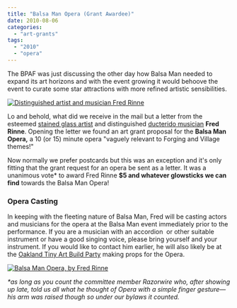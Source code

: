 ```yaml
---
title: "Balsa Man Opera (Grant Awardee)"
date: 2010-08-06
categories: 
  - "art-grants"
tags: 
  - "2010"
  - "opera"
---
```


The BPAF was just discussing the other day how Balsa Man needed to expand its art horizons and with the event growing it would behoove the event to curate some star attractions with more refined artistic sensibilities.

[![Distinguished artist and musician Fred Rinne](/images/n714226191_1258561_2586-218x300.jpg "Distinguished artist and musician Fred Rinne")](https://balsaman.org/wp-content/uploads/2010/08/n714226191_1258561_2586.jpg)

Lo and behold, what did we receive in the mail but a letter from the esteemed [stained glass artist](https://www.flickr.com/photos/41894173601@N01/4780453577/in/set-72157624465363116/) and distinguished [ducterido musician](https://www.flickr.com/photos/headlouse/4775078538/in/set-72157624447111820/) **Fred Rinne**. Opening the letter we found an art grant proposal for the **Balsa Man Opera,** a 10 (or 15) minute opera "vaguely relevant to Forging and Village themes!"

Now normally we prefer postcards but this was an exception and it's only fitting that the grant request for an opera be sent as a letter. It was a unanimous vote\* to award Fred Rinne **$5 and whatever glowsticks we can find** towards the Balsa Man Opera!

### Opera Casting

In keeping with the fleeting nature of Balsa Man, Fred will be casting actors and musicians for the opera at the Balsa Man event immediately prior to the performance. If you are a musician with an accordion  or other suitable instrument or have a good singing voice, please bring yourself and your instrument. If you would like to contact him earlier, he will also likely be at the [Oakland Tiny Art Build Party](https://balsaman.org/2010/07/tiny-art-build-party-oakland-aug-8th/) making props for the Opera.

[![Balsa Man Opera, by Fred Rinne](/images/Balsa-Man-Opera.jpg "Balsa Man Opera, by Fred Rinne")](https://balsaman.org/wp-content/uploads/2010/08/Balsa-Man-Opera.jpg "Balsa Man Opera, by Fred Rinne")

_\*as long as you count the committee member Razorwire who, after showing up late, told us all what he thought of Opera with a simple finger gesture—his arm was raised though so under our bylaws it counted._

